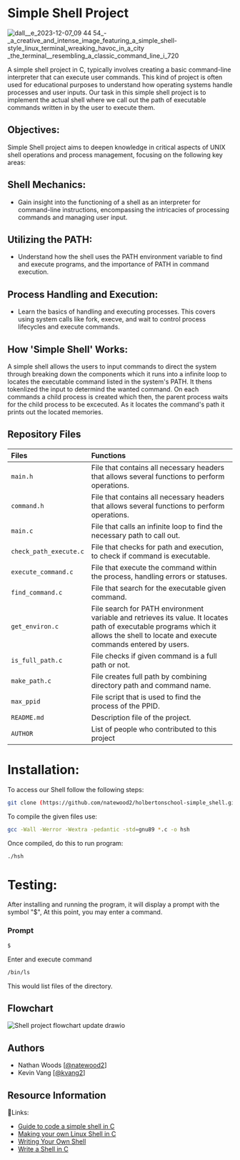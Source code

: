 # Simple Shell Project
![dall__e_2023-12-07_09 44 54_-_a_creative_and_intense_image_featuring_a_simple_shell-style_linux_terminal_wreaking_havoc_in_a_city _the_terminal__resembling_a_classic_command_line_i_720](https://github.com/natewood2/holbertonschool-simple_shell/assets/144153433/f4803a87-d3fa-4d98-9043-091301a48a52)

A simple shell project in C, typically involves creating a basic command-line interpreter that can execute user commands. This kind of project is often used for educational purposes to understand how operating systems handle processes and user inputs. Our task in this simple shell project is to implement the actual shell where we call out the path of executable commands written in by the user to execute them.

## Objectives:
Simple Shell project aims to deepen knowledge in critical aspects of UNIX shell operations and process management, focusing on the following key areas:

## Shell Mechanics:
- Gain insight into the functioning of a shell as an interpreter for command-line instructions, encompassing the intricacies of processing commands and managing user input.

## Utilizing the PATH:
- Understand how the shell uses the PATH environment variable to find and execute programs, and the importance of PATH in command execution.

## Process Handling and Execution:
- Learn the basics of handling and executing processes. This covers using system calls like fork, execve, and wait to control process lifecycles and execute commands.


## How 'Simple Shell' Works:

A simple shell allows the users to input commands to direct the system through breaking down the components which it runs into a infinite loop to locates the executable command listed in the system's PATH. It thens tokenlized the input to determind the wanted command. On each commands a child process is created which then, the parent process waits for the child process to be excecuted. As it locates the command's path it prints out the located memories.

## Repository Files

####
| Files  | Functions |
| :-----   | :--------- |
| `main.h` | File that contains all necessary headers that allows several functions to perform operations.
| `command.h` | File that contains all necessary headers that allows several functions to perform operations. |
| `main.c` |  File that calls an infinite loop to find the necessary path to call out.   |
| `check_path_execute.c` | File that checks for path and execution, to check if command is executable.  |
| `execute_command.c` | File that execute the command within the process, handling errors or statuses. |
| `find_command.c` |  File that search for the executable given command. |
| `get_environ.c` | File search for PATH environment variable and retrieves its value. It locates path of executable programs which it allows the shell to locate and execute commands entered by users. |
| `is_full_path.c` | File checks if given command is a full path or not. |
| `make_path.c` | File creates full path by combining directory path and command name. |
| `max_ppid`   |   File script that is used to find the process of the PPID.      |
| `README.md`  |   Description file of the project.       |
| `AUTHOR` | List of people who contributed to this project |


# Installation:
To access our Shell follow the following steps:
```bash
git clone (https://github.com/natewood2/holbertonschool-simple_shell.git)
```
To compile the given files use:
```bash
gcc -Wall -Werror -Wextra -pedantic -std=gnu89 *.c -o hsh
```
Once compiled, do this to run program:
```bash
./hsh
```
# Testing:
After installing and running the program, it will display a prompt with the symbol "$", At this point, you may enter a command.

### Prompt
```bash
$
```

Enter and execute command
```bash
/bin/ls
```

This would list files of the directory.

## Flowchart

![Shell project flowchart update drawio](https://github.com/natewood2/holbertonschool-simple_shell/assets/144153433/ca0ae0cf-9605-4462-9545-506e1d2419d0)


## Authors

- Nathan Woods [[@natewood2](https://www.github.com/natewood2)]
- Kevin Vang [[@kvang2](https://www.github.com/kvang2)]


## Resource Information

🔗Links:
 - [Guide to code a simple shell in C](https://medium.com/@winfrednginakilonzo/guide-to-code-a-simple-shell-in-c-bd4a3a4c41cd)
 - [Making your own Linux Shell in C](https://www.geeksforgeeks.org/making-linux-shell-c/)
  - [Writing Your Own Shell](https://www.cs.purdue.edu/homes/grr/SystemsProgrammingBook/Book/Chapter5-WritingYourOwnShell.pdf)
- [Write a Shell in C](https://brennan.io/2015/01/16/write-a-shell-in-c/)
